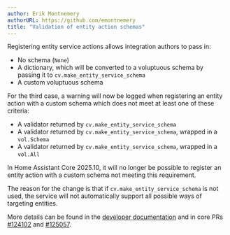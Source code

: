 ```yaml
---
author: Erik Montnemery
authorURL: https://github.com/emontnemery
title: "Validation of entity action schemas"
---
```


Registering entity service actions allows integration authors to pass in:
- No schema (`None`)
- A dictionary, which will be converted to a voluptuous schema by passing it to `cv.make_entity_service_schema`
- A custom voluptuous schema

For the third case, a warning will now be logged when registering an entity action  with a custom schema which does not meet at least one of these criteria:
- A validator returned by `cv.make_entity_service_schema`
- A validator returned by `cv.make_entity_service_schema`, wrapped in a `vol.Schema`
- A validator returned by `cv.make_entity_service_schema`, wrapped in a `vol.All`

In Home Assistant Core 2025.10, it will no longer be possible to register an entity action with a custom schema not meeting this requirement.

The reason for the change is that if `cv.make_entity_service_schema` is not used, the service will not automatically support all possible ways of targeting entities.

More details can be found in the [developer documentation](/docs/dev_101_services/#entity-service-actions) and in core PRs [#124102](https://github.com/home-assistant/core/pull/124102) and [#125057](https://github.com/home-assistant/core/pull/125057).
